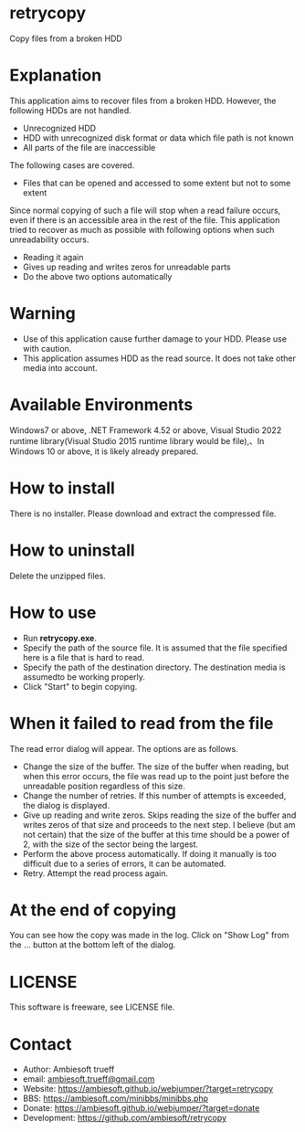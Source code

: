# retrycopy
Copy files from a broken HDD

# Explanation
This application aims to recover files from a broken HDD. However, the following HDDs are not handled.
* Unrecognized HDD
* HDD with unrecognized disk format or data which file path is not known
* All parts of the file are inaccessible

The following cases are covered.
* Files that can be opened and accessed to some extent but not to some extent

Since normal copying of such a file will stop when a read failure occurs, even if there is an accessible area in the rest of the file.
This application tried to recover as much as possible with following options when such unreadability occurs.
* Reading it again
* Gives up reading and writes zeros for unreadable parts
* Do the above two options automatically

# Warning
* Use of this application cause further damage to your HDD. Please use with caution.
* This application assumes HDD as the read source. It does not take other media into account.

# Available Environments
Windows7 or above, .NET Framework 4.52 or above, Visual Studio 2022 runtime library(Visual Studio 2015 runtime library would be file),、In Windows 10 or above, it is likely already prepared.

# How to install
There is no installer. Please download and extract the compressed file.

# How to uninstall
Delete the unzipped files.

# How to use
* Run **retrycopy.exe**.
* Specify the path of the source file. It is assumed that the file specified here is a file that is hard to read.
* Specify the path of the destination directory. The destination media is assumedto be working properly.
* Click "Start" to begin copying.

# When it failed to read from the file
The read error dialog will appear. The options are as follows.
* Change the size of the buffer. The size of the buffer when reading, but when this error occurs, the file was read up to the point just before the unreadable position regardless of this size.
* Change the number of retries. If this number of attempts is exceeded, the dialog is displayed.
* Give up reading and write zeros. Skips reading the size of the buffer and writes zeros of that size and proceeds to the next step. I believe (but am not certain) that the size of the buffer at this time should be a power of 2, with the size of the sector being the largest.
* Perform the above process automatically. If doing it manually is too difficult due to a series of errors, it can be automated.
* Retry. Attempt the read process again.

# At the end of copying
You can see how the copy was made in the log. Click on "Show Log" from the ... button at the bottom left of the dialog.

# LICENSE
This software is freeware, see LICENSE file.

# Contact
- Author: Ambiesoft trueff
- email: <ambiesoft.trueff@gmail.com>
- Website: <https://ambiesoft.github.io/webjumper/?target=retrycopy>
- BBS: <https://ambiesoft.com/minibbs/minibbs.php>
- Donate: <https://ambiesoft.github.io/webjumper/?target=donate>
- Development: <https://github.com/ambiesoft/retrycopy>
